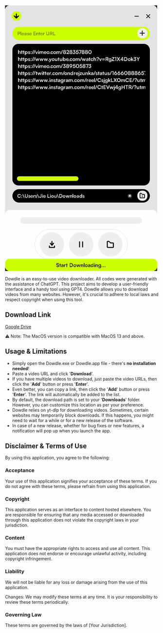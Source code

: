 ![Dowdle.png](images/Dowdle.png)

Dowdle is an easy-to-use video downloader. All codes were generated with the assistance of ChatGPT. This project aims to develop a user-friendly interface and a handy tool using GPT4. Dowdle allows you to download videos from many websites. However, it's crucial to adhere to local laws and respect copyright when using this tool.

## **Download Link**


[Google Drive](https://drive.google.com/drive/folders/1dsVgH8NIt6kY3KN02aHDfXjz2SbAchcK?usp=sharing)

⚠️ Note: The MacOS version is compatible with MacOS 13 and above.

## **Usage & Limitations**


- Simply open the Dowdle.exe or Dowdle.app file - there's **no installation needed**!
- Paste a video URL and click '**Download**'.
- If you have multiple videos to download, just paste the video URLs, then click the '**Add**' button or press '**Enter**'.
- Even better, you can copy a link, then click the '**Add**' button or press '**Enter**'. The link will automatically be added to the list.
- By default, the download path is set to your '**Downloads**' folder. However, you can customize this location as per your preference.
- Dowdle relies on yt-dlp for downloading videos. Sometimes, certain websites may temporarily block downloads. If this happens, you might need to wait for a while or for a new release of the software.
- In case of a new release, whether for bug fixes or new features, a notification will pop up when you launch the app.

## **Disclaimer & Terms of Use**



By using this application, you agree to the following:

### **Acceptance**

Your use of this application signifies your acceptance of these terms. If you do not agree with these terms, please refrain from using this application.

### **Copyright**

This application serves as an interface to content hosted elsewhere. You are responsible for ensuring that any media accessed or downloaded through this application does not violate the copyright laws in your jurisdiction.

### **Content**

You must have the appropriate rights to access and use all content. This application does not endorse or encourage unlawful activity, including copyright infringement.

### **Liability**

We will not be liable for any loss or damage arising from the use of this application.

Changes: We may modify these terms at any time. It is your responsibility to review these terms periodically.

### **Governing Law**

These terms are governed by the laws of [Your Jurisdiction].

